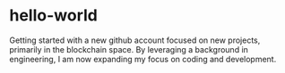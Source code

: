 # hello-world
Getting started with a new github account focused on new projects, primarily in the blockchain space.
By leveraging a background in engineering, I am now expanding my focus on coding and development.
